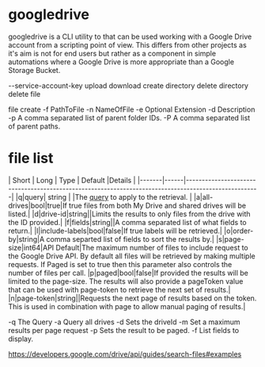 # googledrive

googledrive is a CLI utility to that can be used working with a Google Drive account from a scripting point of view.
This differs from other projects as it's aim is not for end users but rather as a component in simple automations
where a Google Drive is more appropriate than a Google Storage Bucket.

--service-account-key
upload
download
create directory
delete directory
delete file

file create
-f PathToFile
-n NameOfFile
-e Optional Extension
-d Description
-p A comma separated list of parent folder IDs.
-P A comma separated list of parent paths.

# file list

| Short | Long | Type | Default |Details |
|-------|------|-----------------------------------------------------------------------------------------------------|
|q|query| string | |The [query](https://developers.google.com/drive/api/guides/search-files) to apply to the
retrieval. |
|a|all-drives|bool|true|If true files from both My Drive and shared drives will be listed.|
|d|drive-id|string||Limits the results to only files from the drive with the ID provided.|
|f|fields|string||A comma separated list of what fields to return.|
|l|include-labels|bool|false|If true labels will be retrieved.|
|o|order-by|string|A comma separted list of fields to sort the results by.|
|s|page-size|int64|API Default|The maximum number of files to include request to the Google Drive API. By default all
files will be retrieved by making multiple requests. If Paged is set to true then this parameter also controls the
number of files per call.
|p|paged|bool|false|If provided the results will be limited to the page-size. The results will also provide a pageToken
value that can be used with page-token to retrieve the next set of results.|
|n|page-token|string||Requests the next page of results based on the token. This is used in combination with page to
allow manual paging of results.|

-q The Query
-a Query all drives
-d Sets the driveId
-m Set a maximum results per page request
-p Sets the result to be paged.
-f List fields to display.

https://developers.google.com/drive/api/guides/search-files#examples




